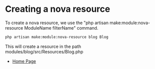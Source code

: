 # Creating a nova resource

To create a nova resource, we use the "php artisan make:module:nova-resource ModuleName filterName" command.

``` bash
php artisan make:module:nova-resource blog Blog
```

This will create a resource in the path modules/blog/src/Resources/Blog.php

- [Home Page](https://idel327.github.io/laravel-modular)